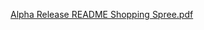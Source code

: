 [Alpha Release README Shopping Spree.pdf](https://github.com/user-attachments/files/17499014/Alpha.Release.README.Shopping.Spree.pdf)
